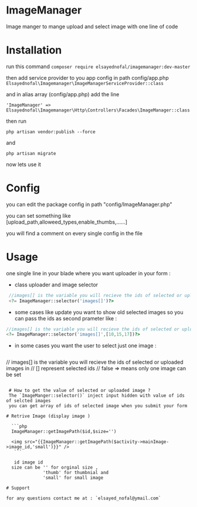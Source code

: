 # ImageManager
Image manger to mange upload and select image with one line of code

# Installation

run this command 
` composer require elsayednofal/imagemanager:dev-master `

  then add service provider to you app config in path config/app.php
` Elsayednofal\Imagemanager\ImageManagerServiceProvider::class ` 

  and in alias array (config/app.php) add the line 

` 'ImageManager' => Elsayednofal\Imagemanager\Http\Controllers\Facades\ImageManager::class `


 then run
 
` php artisan vendor:publish --force ` 

and

` php artisan migrate `

 
 now lets use it 
 
# Config

you can  edit the package config in path "config/ImageManager.php"

you can set something like [upload_path,alloweed_types,enable_thumbs,......]

you will find a comment on every single config in the file
 
 
# Usage
one single line in your blade where you want uploader in your form :

- class uploader and image selector 
```php  
 //images[] is the variable you will recieve the ids of selected or uploaded images in 
 <?= ImageManager::selector('images[]')?>
 ``` 
 
- some cases like update you want to show old selected images so you can pass the ids as second prameter like :
 ```php  
 //images[] is the variable you will recieve the ids of selected or uploaded images in 
 <?= ImageManager::selector('images[]',[10,15,17])?>
 ``` 
 
- in some cases you want the user to select just one image : 

  ```php  
  
 <?= ImageManager::selector('images[]',[],false)?>
 // images[] is the variable you will recieve the ids of selected or uploaded images in 
 // [] represent selected ids
 // false => means only one image can be set
 
 ```
 
  # How to get the value of selected or uploaded image ?
  The `ImageManger::selector()` inject input hidden with value of ids of selcted images 
  you can get array of ids of selected image when you submit your form 
  
 # Retrive Image (display image )
 
   ```php
   ImageManager::getImagePath($id,$size='')

   <img src="{{ImageManager::getImagePath($activity->mainImage->image_id,'small')}}" />
    ```
    
    id image id
   size can be '' for orginal size ,
               'thumb' for thumbnial and
               'small' for small image
 
# Support

 for any questions contact me at : `elsayed_nofal@ymail.com`
 
